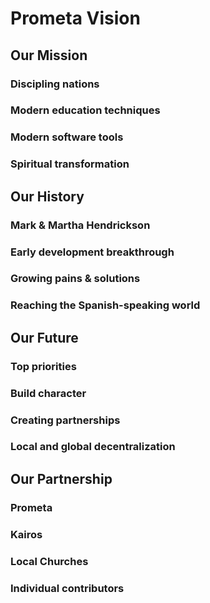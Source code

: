 # Prometa Vision

## Our Mission

### Discipling nations

### Modern education techniques

### Modern software tools

### Spiritual transformation

## Our History

### Mark & Martha Hendrickson

### Early development breakthrough

### Growing pains & solutions

### Reaching the Spanish-speaking world

## Our Future

### Top priorities

### Build character

### Creating partnerships

### Local and global decentralization

## Our Partnership

### Prometa

### Kairos

### Local Churches

### Individual contributors

# 